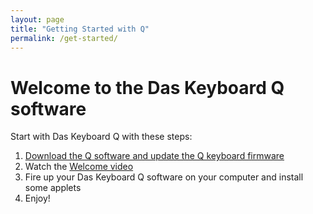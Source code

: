 ```yaml
---
layout: page
title: "Getting Started with Q"
permalink: /get-started/
---
```


# Welcome to the Das Keyboard Q software

Start with Das Keyboard Q with these steps:

1. [Download the Q software and update the Q keyboard firmware](/get-started/software/)
2. Watch the [Welcome video]({{site.baseurl}}/get-started/welcome-video)
3. Fire up your Das Keyboard Q software on your computer and install some applets
4. Enjoy!
